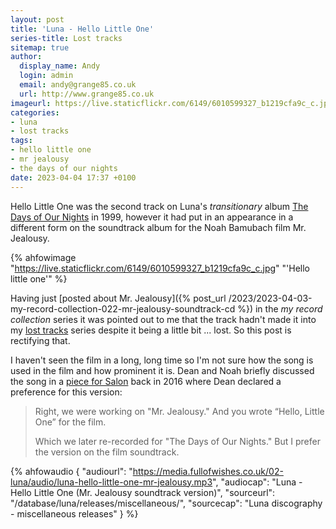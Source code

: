 ```yaml
---
layout: post
title: 'Luna - Hello Little One'
series-title: Lost tracks
sitemap: true
author:
  display_name: Andy
  login: admin
  email: andy@grange85.co.uk
  url: http://www.grange85.co.uk
imageurl: https://live.staticflickr.com/6149/6010599327_b1219cfa9c_c.jpg
categories:
- luna
- lost tracks
tags:
- hello little one
- mr jealousy
- the days of our nights
date: 2023-04-04 17:37 +0100
---
```

Hello Little One was the second track on Luna's _transitionary_ album [The Days of Our Nights](/database/luna/releases/the-days-of-our-nights/) in 1999, however it had put in an appearance in a different form on the soundtrack album for the Noah Bamubach film Mr. Jealousy.

{% ahfowimage "https://live.staticflickr.com/6149/6010599327_b1219cfa9c_c.jpg" "'Hello little one'" %}

Having just [posted about Mr. Jealousy]({% post_url /2023/2023-04-03-my-record-collection-022-mr-jealousy-soundtrack-cd %}) in the _my record collection_ series it was pointed out to me that the track hadn't made it into my [lost tracks](/category/lost-tracks/) series despite it being a little bit ... lost. So this post is rectifying that.

I haven't seen the film in a long, long time so I'm not sure how the song is used in the film and how prominent it is. Dean and Noah briefly discussed the song in a [piece for Salon](https://www.salon.com/2016/05/20/the_ultimate_luna_interview_noah_baumbach_and_dean_wareham_talk_super_groups_the_velvet_underground_and_the_history_of_one_of_new_yorks_greatest_bands/) back in 2016 where Dean declared a preference for this version:

> Right, we were working on "Mr. Jealousy." And you wrote “Hello, Little One” for the film.
> 
> Which we later re-recorded for "The Days of Our Nights." But I prefer the version on the film soundtrack. 


 {% ahfowaudio {
  "audiourl": "https://media.fullofwishes.co.uk/02-luna/audio/luna-hello-little-one-mr-jealousy.mp3",
  "audiocap": "Luna - Hello Little One (Mr. Jealousy soundtrack version)",
  "sourceurl": "/database/luna/releases/miscellaneous/",
  "sourcecap": "Luna discography - miscellaneous releases"
  } %}

